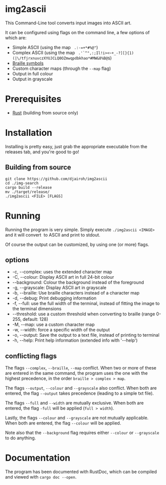 # img2ascii
This Command-Line tool converts input images into ASCII art.

It can be configured using flags on the command line, a few options of which are:
 * Simple ASCII (using the map ` .:-=+*#%@"`)
 * Complex ASCII (using the map ``` .'`^",:;Il!i><~+_-?][}{1)(|\/tfjrxnuvczXYUJCLQ0OZmwqpdbkhao*#MW&8%B@$```)
 * [Braille symbols](https://en.wikipedia.org/wiki/Braille_Patterns)
 * Custom character maps (through the `--map` flag)
 * Output in full colour
 * Output in grayscale

# Prerequisites
* [Rust](https://www.rust-lang.org/) (building from source only)

# Installation
Installing is pretty easy,
just grab the appropriate executable from the releases tab,
and you're good to go!

## Building from source
```shell
git clone https://github.com/djairoh/img2ascii
cd ./img-search
cargo build --release
mv ./target/release/
./img2ascii <FILE> [FLAGS]
```

# Running
Running the program is very simple. 
Simply execute `./img2ascii <IMAGE>` and it will convert <IMAGE> to ASCII and print to stdout.

Of course the output can be customized, by using one (or more) flags.
## options
 * -c, --complex: uses the extended character map
 * -C, --colour: Display ASCII art in full 24-bit colour
 * --background: Colour the background instead of the foreground
 * -g, --grayscale: Display ASCII art in grayscale
 * -b, --braille: Use braille characters instead of a character map
 * -d, --debug: Print debugging information
 * -f, --full: use the full width of the terminal, instead of fitting the image to the terminal dimensions
 * --threshold: use a custom threshold when converting to braille (range 0-255, default: 128)
 * -M, --map: use a custom character map
 * -w, --width: force a specific width of the output
 * -o, --output: Save the output to a text file, instead of printing to terminal
 * -h, --help: Print help information (extended info with '--help')

## conflicting flags
The flags `--complex`, `--braille`, `--map` conflict.
When two or more of these are entered in the same command,
the program uses the one with the highest precedence, in the order
`braille > complex > map`.

The flags `--output`, `--colour` and `--grayscale` also conflict. 
When both are entered, the flag `--output` takes precedence
(leading to a simple txt file).

The flags `--full` and `--width` are mutually exclusive.
When both are entered, the flag `-full` will be applied
(`full > width`).

Lastly, the flags `--colour` and `--grayscale` are not mutually applicable.
When both are entered, the flag `--colour` will be applied.

Note also that the `--background` flag requires either `--colour` or `--grayscale` to do anything.

# Documentation
The program has been documented with RustDoc,
which can be compiled and viewed with
`cargo doc --open`.


